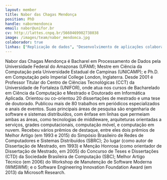 ```yaml
---
layout: member
title: Nabor das Chagas Mendonça
position: PhD
handle: nabormendonca
email: nabor@unifor.br
cv: http://lattes.cnpq.br/5660469902738038
image: /images/team/nabor_mendonca.jpg
colaborador: true
linhas: ["Replicação de dados", "Desenvolvimento de aplicações colaborativas através da Web", "Arquitetura de software"]
---
```


Nabor das Chagas Mendonça é Bacharel em Processamento de Dados pela Universidade Federal do Amazonas (UFAM); Mestre em Ciência da Computação pela Universidade Estadual de Campinas (UNICAMP); e Ph.D. em Computação pelo Imperial College London, Inglaterra. Desde 2001 é Professor Titular do Centro de Ciências Tecnológicas (CCT) da Universidade de Fortaleza (UNIFOR), onde atua nos cursos de Bacharelado em Ciência da Computação e Mestrado e Doutorado em Informática Aplicada. Orientou ou co-orientou 20 dissertações de mestrado e uma tese de doutorado. Publicou mais de 80 trabalhos em periódicos especializados e anais de eventos. Suas principais áreas de pesquisa são engenharia de software e sistemas distribuídos, com ênfase em linhas que permeiam ambas as áreas, como tecnologias de middleware, arquiteturas orientadas a serviços, grades computacionais, computação móvel, e computação em nuvem. Recebeu vários prêmios de destaque, entre eles dois prêmios de Melhor Artigo (em 1993 e 2015) do Simpósio Brasileiro de Redes de Computadores e Sistemas Distribuídos (SBRC); 2o lugar (como autor de Dissertação de Mestrado, em 1993) e Menção Honrosa (como orientador de Dissertação de Mestrado, em 2005) do Concurso de Teses e Dissertações (CTD) da Sociedade Brasileira de Computação (SBC); Melhor Artigo Técnico (em 2006) do Workshop de Manutenção de Software Moderna (WMSWM); e o Software Engineering Innovation Foundation Award (em 2013) da Microsoft Research.
